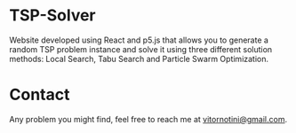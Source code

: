 
# TSP-Solver

Website developed using React and p5.js that allows you to generate a random TSP problem instance and solve it using three different solution methods: Local Search, Tabu Search and Particle Swarm Optimization.

# Contact

Any problem you might find, feel free to reach me at vitornotini@gmail.com.

